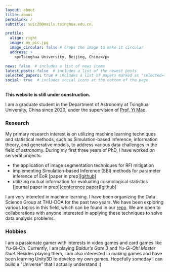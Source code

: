 ```yaml
---
layout: about
title: about
permalink: /
subtitle: suic20@mails.tsinghua.edu.cn.

profile:
  align: right
  image: my_pic.jpg
  image_circular: false # crops the image to make it circular
  address: >
    <p>Tsinghua University, Beijing, China</p>

news: false  # includes a list of news items
latest_posts: false  # includes a list of the newest posts
selected_papers: true # includes a list of papers marked as "selected={true}"
social: true  # includes social icons at the bottom of the page
---
```

**This website is still under construction.**

I am a graduate student in the Department of Astronomy at Tsinghua University, China since 2020, under the supervision of [Prof. Yi Mao](http://i.astro.tsinghua.edu.cn/~ymao/members/).

### Research

My primary research interest is on utilizing machine learning techniques and statistical methods, such as Simulation-based Inference, information theory, and generative models, to address various data challenges in the field of astronomy. During my first three years of PhD, I have worked on serveral projects:

* the application of image segmentation techniques for RFI mitigation
* implementing Simulation-based Inference (SBI) methods for parameter inference of EoR [paper in prep][[github](https://github.com/suicee/21cmNRE)]
* utilizing mutual information for evaluating cosmological statistics [journal paper in prep][[conference paper](https://arxiv.org/abs/2307.04994)][[github](https://github.com/suicee/MI4StatsEval)]

I am very intereted in machine learning. I have been organizing the Data Science Group at THU-DOA for the past two years. We have been exploring various topics in this field, which can be found in our [repo](https://github.com/ZechangSun/THU-DoA-DATA-SCIENCE). We are open to collaborations with anyone interested in applying these techniques to solve data analysis problems.

### Hobbies

I am a passionate gamer with interests in video games and card games like Yu-Gi-Oh. Currently, I am playing *Baldur's Gate 3* and *Yu-Gi-Oh! Master Duel*. Besides playing them, I am also interested in making games and have been learning Unity3D to develop my own games. Hopefully someday I can build a "Universe" that I actually understand :)
